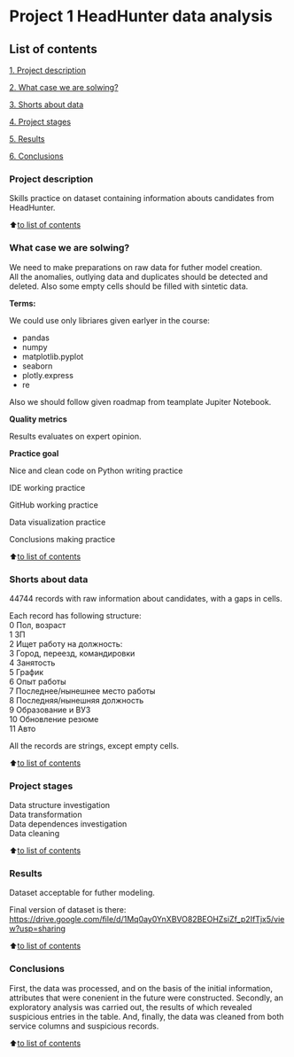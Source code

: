 # Project 1 HeadHunter data analysis

## List of contents

[1. Project description](https://github.com/Nokachishikime/sf_data_science/tree/main/project_0/README.md#Project-description)

[2. What case we are solwing?](https://github.com/Nokachishikime/sf_data_science/tree/main/project_0/README.md#What-case-we-are-solwing)

[3. Shorts about data](https://github.com/Nokachishikime/sf_data_science/tree/main/project_0/README.md#Shorts-about-data)

[4. Project stages](https://github.com/Nokachishikime/sf_data_science/tree/main/project_0/README.md#Project-stages)

[5. Results](https://github.com/Nokachishikime/sf_data_science/tree/main/project_0/README.md#Results)

[6. Conclusions](https://github.com/Nokachishikime/sf_data_science/tree/main/project_0/README.md#Conclusions)


### Project description
Skills practice on dataset containing information abouts candidates from HeadHunter.

:arrow_up:[to list of contents](https://github.com/Nokachishikime/sf_data_science/tree/main/project_0/README.md#List-of-contents)

### What case we are solwing?
We need to make preparations on raw data for futher model creation.   
All the anomalies, outlying data and duplicates should be detected and deleted.
Also some empty cells should be filled with sintetic data.

**Terms:**

We could use only libriares given earlyer in the course:
- pandas
- numpy
- matplotlib.pyplot
- seaborn
- plotly.express
- re

Also we should follow given roadmap from teamplate Jupiter Notebook.

**Quality metrics**

Results evaluates on expert opinion.

**Practice goal**

Nice and clean code on Python writing practice

IDE working practice

GitHub working practice

Data visualization practice

Conclusions making practice

:arrow_up:[to list of contents](https://github.com/Nokachishikime/sf_data_science/tree/main/project_0/README.md#List-of-contents)

### Shorts about data

44744 records with raw information about candidates, with a gaps in cells.   

Each record has following structure:      
0   Пол, возраст   
1   ЗП   
2   Ищет работу на должность:   
3   Город, переезд, командировки   
4   Занятость   
5   График   
6   Опыт работы   
7   Последнее/нынешнее место работы   
8   Последняя/нынешняя должность   
9   Образование и ВУЗ   
10  Обновление резюме   
11  Авто   
   
All the records are strings, except empty cells.

:arrow_up:[to list of contents](https://github.com/Nokachishikime/sf_data_science/tree/main/project_0/README.md#List-of-contents)

### Project stages

Data structure investigation   
Data transformation   
Data dependences investigation   
Data cleaning   

:arrow_up:[to list of contents](https://github.com/Nokachishikime/sf_data_science/tree/main/project_0/README.md#List-of-contents)

### Results

Dataset acceptable for futher modeling.

Final version of dataset is there:   
https://drive.google.com/file/d/1Mq0ay0YnXBVO82BEOHZsiZf_p2IfTjx5/view?usp=sharing

:arrow_up:[to list of contents](https://github.com/Nokachishikime/sf_data_science/tree/main/project_0/README.md#List-of-contents)

### Conclusions

First, the data was processed, and on the basis of the initial information, attributes that were conenient in the future were constructed.
Secondly, an exploratory analysis was carried out, the results of which revealed suspicious entries in the table.
And, finally, the data was cleaned from both service columns and suspicious records.   

:arrow_up:[to list of contents](https://github.com/Nokachishikime/sf_data_science/tree/main/project_0/README.md#List-of-contents)
